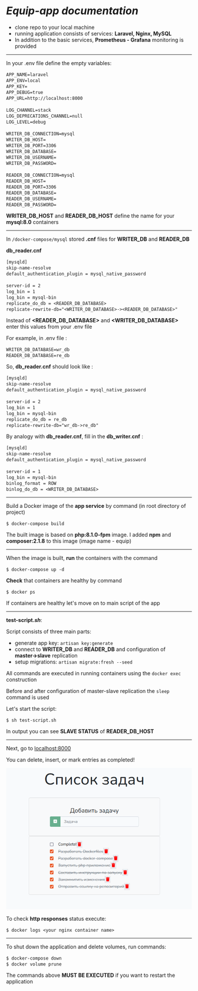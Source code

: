# _Equip-app documentation_
- clone repo to your local machine
- running application consists of services: __Laravel, Nginx, MySQL__
- In addition to the basic services, __Prometheus - Grafana__ monitoring is provided 

---
In your .env file define the empty variables:
```
APP_NAME=laravel
APP_ENV=local
APP_KEY=
APP_DEBUG=true
APP_URL=http://localhost:8000

LOG_CHANNEL=stack
LOG_DEPRECATIONS_CHANNEL=null
LOG_LEVEL=debug

WRITER_DB_CONNECTION=mysql
WRITER_DB_HOST=
WRITER_DB_PORT=3306
WRITER_DB_DATABASE=
WRITER_DB_USERNAME=
WRITER_DB_PASSWORD=

READER_DB_CONNECTION=mysql
READER_DB_HOST=
READER_DB_PORT=3306
READER_DB_DATABASE=
READER_DB_USERNAME=
READER_DB_PASSWORD=
```
__WRITER_DB_HOST__ and __READER_DB_HOST__ define the name for your __mysql:8.0__ containers

---

In ```/docker-compose/mysql``` stored __.cnf__ files for __WRITER_DB__ and __READER_DB__

__db_reader.cnf__
```
[mysqld]
skip-name-resolve
default_authentication_plugin = mysql_native_password

server-id = 2
log_bin = 1
log_bin = mysql-bin
replicate_do_db = <READER_DB_DATABASE>
replicate-rewrite-db="<WRITER_DB_DATABASE>-><READER_DB_DATABASE>"
```
Instead of __<READER_DB_DATABASE>__ and __<WRITER_DB_DATABASE>__  enter this values from your .env file

For example, in .env file :
```
WRITER_DB_DATABASE=wr_db
READER_DB_DATABASE=re_db
```
So, __db_reader.cnf__ should look like :
```
[mysqld]
skip-name-resolve
default_authentication_plugin = mysql_native_password

server-id = 2
log_bin = 1
log_bin = mysql-bin
replicate_do_db = re_db
replicate-rewrite-db="wr_db->re_db"
```

By analogy with __db_reader.cnf__, fill in the __db_writer.cnf__ :
```
[mysqld]
skip-name-resolve
default_authentication_plugin = mysql_native_password

server-id = 1
log_bin = mysql-bin
binlog_format = ROW
binlog_do_db = <WRITER_DB_DATABASE>
```

---
Build a Docker image of the __app service__ by command (in root directory of project)
```
$ docker-compose build
```
The built image is based on __php:8.1.0-fpm__ image. I added __npm__ and __composer:2.1.8__ to this image (image name - equip)

---

When the image is built, __run__ the containers with the command
```
$ docker-compose up -d
```
__Check__ that containers are healthy by command
```
$ docker ps
```
If containers are healthy let's move on to main script of the app


---
__test-script._sh___:

Script consists of three main parts:

- generate app key: ```artisan key:generate```
- connect to __WRITER_DB__ and __READER_DB__ and configuration of __master&rarr;slave__ replication
- setup migrations: ```artisan migrate:fresh --seed``` 

All commands are executed in running containers using the ```docker exec``` construction

Before and after configuration of master-slave replication the ```sleep``` command is used 

Let's start the script:
```
$ sh test-script.sh
```
In output you can see __SLAVE STATUS__ of __READER_DB_HOST__

---
Next, go to [localhost:8000](locahost:8000)

You can delete, insert, or mark entries as completed!

![complet](/assets/complete)

To check __http responses__ status execute:
```
$ docker logs <your nginx container name>
```
---
To shut down the application and delete volumes, run commands:
```
$ docker-compose down
$ docker volume prune
```
The commands above __MUST BE EXECUTED__ if you want to restart the application 
